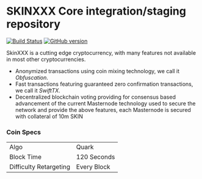 SKINXXX Core integration/staging repository
=====================================

[![Build Status](https://travis-ci.org/SKINXXX-Project/SKINXXX.svg?branch=master)](https://travis-ci.org/SKINXXX-Project/SKINXXX) [![GitHub version](https://badge.fury.io/gh/skinxxx-Project%2FSKIN.svg)](https://badge.fury.io/gh/skinxxx-Project%2FSKIN)

SkinXXX is a cutting edge cryptocurrency, with many features not available in most other cryptocurrencies.
- Anonymized transactions using coin mixing technology, we call it _Obfuscation_.
- Fast transactions featuring guaranteed zero confirmation transactions, we call it _SwiftTX_.
- Decentralized blockchain voting providing for consensus based advancement of the current Masternode
  technology used to secure the network and provide the above features, each Masternode is secured
  with collateral of 10m SKIN


### Coin Specs
<table>
<tr><td>Algo</td><td>Quark</td></tr>
<tr><td>Block Time</td><td>120 Seconds</td></tr>
<tr><td>Difficulty Retargeting</td><td>Every Block</td></tr>
</table>
